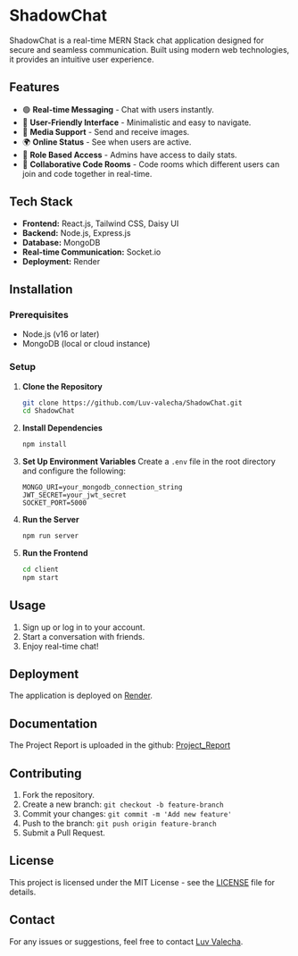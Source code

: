 # ShadowChat

ShadowChat is a real-time MERN Stack chat application designed for secure and seamless communication. Built using modern web technologies, it provides an intuitive user experience.

## Features

- 🟢 **Real-time Messaging** - Chat with users instantly.
- 🎨 **User-Friendly Interface** - Minimalistic and easy to navigate.
- 📂 **Media Support** - Send and receive images.
- 🌍 **Online Status** - See when users are active.
- 🔐 **Role Based Access** - Admins have access to daily stats.
- 👥 **Collaborative Code Rooms** - Code rooms which different users can join and code together in real-time.

## Tech Stack

- **Frontend:** React.js, Tailwind CSS, Daisy UI
- **Backend:** Node.js, Express.js
- **Database:** MongoDB
- **Real-time Communication:** Socket.io
- **Deployment:** Render

## Installation

### Prerequisites
- Node.js (v16 or later)
- MongoDB (local or cloud instance)

### Setup

1. **Clone the Repository**
   ```sh
   git clone https://github.com/Luv-valecha/ShadowChat.git
   cd ShadowChat
   ```

2. **Install Dependencies**
   ```sh
   npm install
   ```

3. **Set Up Environment Variables**
   Create a `.env` file in the root directory and configure the following:
   ```env
   MONGO_URI=your_mongodb_connection_string
   JWT_SECRET=your_jwt_secret
   SOCKET_PORT=5000
   ```

4. **Run the Server**
   ```sh
   npm run server
   ```

5. **Run the Frontend**
   ```sh
   cd client
   npm start
   ```

## Usage

1. Sign up or log in to your account.
2. Start a conversation with friends.
3. Enjoy real-time chat!

## Deployment

The application is deployed on [Render](https://shadowchat-iupa.onrender.com/).

## Documentation

The Project Report is uploaded in the github: [Project_Report](https://github.com/Luv-valecha/ShadowChat/blob/main/ShadowChat_Project_Report.pdf)

## Contributing

1. Fork the repository.
2. Create a new branch: `git checkout -b feature-branch`
3. Commit your changes: `git commit -m 'Add new feature'`
4. Push to the branch: `git push origin feature-branch`
5. Submit a Pull Request.

## License

This project is licensed under the MIT License - see the [LICENSE](LICENSE) file for details.

## Contact

For any issues or suggestions, feel free to contact [Luv Valecha](https://github.com/Luv-valecha).
